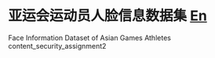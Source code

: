 # 亚运会运动员人脸信息数据集 [En](./README-en.md)
Face Information Dataset of Asian Games Athletes
content_security_assignment2
